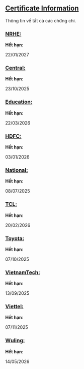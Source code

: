 ## [Certificate Information](accent://)

Thông tin về tất cả các chứng chỉ.

### [NRHE:](accent://)

**Hết hạn**:

22/01/2027

### [Central:](accent://)

**Hết hạn**: 

23/10/2025

### [Education:](accent://)

**Hết hạn**: 

22/03/2026

### [HDFC:](accent://)

**Hết hạn**: 

03/01/2026

### [National:](accent://)

**Hết hạn**: 

08/07/2025

### [TCL:](accent://)

**Hết hạn**: 

20/02/2026

### [Toyota:](accent://)

**Hết hạn**: 

07/10/2025

### [VietnamTech:](accent://)

**Hết hạn**: 

13/09/2025

### [Viettel:](accent://)

**Hết hạn**: 

07/11/2025

### [Wuling:](accent://)

**Hết hạn**: 

14/05/2026
